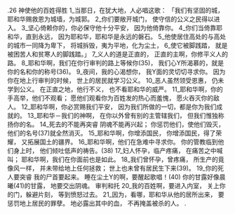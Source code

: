 .26 
神使他的百姓得胜 
1_当那日，在犹大地，人必唱这歌： 
「我们有坚固的城， 
耶和华赐救恩为城墙，为城郭。 
2_你们要敞开城门， 
使守信的公义之民得以进入。 
3_坚心倚赖你的，你必保守他十分平安， 
因为他倚靠你。 
4_你们当倚靠耶和华，直到永远， 
因为耶和华，耶和华是永远的磐石。 
5_他使居住高处的与高处的城市一同降为卑下， 
将城拆毁，夷为平地，化为尘土， 
6_使它被脚践踏， 
就是被困苦人和贫寒人的脚践踏。」 
7_义人的道是正直的， 
正直的主啊，你修平义人的路。 
8_耶和华啊，我们在你行审判的路上等候你(35)， 
我们心Y所渴慕的，就是你的名和你的称号(36)。 
9_夜间，我的心渴想你， 
我Y面的灵切切寻求你。 
因为你在地上行审判的时候， 
世上的居民就学习公义。 
10_恶人虽然领受恩惠， 
仍未学到公义。 
在正直之地，他行不义， 
也不看耶和华的威严。 
11_耶和华啊，你的手高举，他们不观看； 
愿他们观看你为百姓发的热心而羞愧， 
愿火吞灭你的敌人。 
12_耶和华啊，你必赏赐我们平安， 
因为我们所做的一切，都是你为我们成就的。 
13_耶和华－我们的神啊， 
在你以外曾有别的主管辖我们， 
但我们惟独称扬你的名。 
14_死去的不能再突睿 
阴魂不能再兴起； 
你惩罚他们，使他们毁灭， 
他们的名号(37)就全然消灭。 
15_耶和华啊，你增添国民， 
你增添国民，得了荣耀， 
又拓展国土的疆界。 
16_耶和华啊，他们在急难中寻求你。 
你的管教临到他们身上时， 
他们倾吐低声的祷告。(38) 
17_妇人怀孕，临产疼痛， 
在痛苦之中喊叫； 
耶和华啊，我们在你面前也是如此。 
18_我们曾怀孕，曾疼痛， 
所生产的竟像风一样， 
并未带给地上任何拯救； 
世上也未曾有居民生下来(39)。 
19_你的死人要突睿 
我的尸首要起来。 
睡在尘土Y的啊，要醒起歌唱！(40) 
你的甘露好像晨曦(41)的甘露， 
地要交出阴魂。 
审判和托 
20_我的百姓啊，要进入内室， 
关上你的门，躲避片刻， 
等到愤怒过去。 
21_因为，看哪，耶和华从他的居所出来， 
要惩罚地上居民的罪孽。 
地必露出其中的血， 
不再掩盖被杀的人。 
.